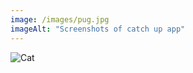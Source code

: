 ```yaml
---
image: /images/pug.jpg
imageAlt: "Screenshots of catch up app"
---
```


<img src="../../images/pug.jpg" alt="Cat">